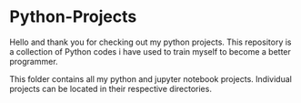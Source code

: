 <h1>Python-Projects</h1>

Hello and thank you for checking out my python projects.
This repository is a collection of Python codes i have used to train myself to become a better programmer.

This folder contains all my python and jupyter notebook projects. Individual projects can be located in their respective directories.
